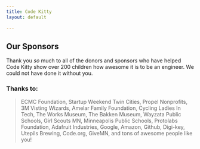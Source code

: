 ```yaml
---
title: Code Kitty
layout: default

---
```


## Our Sponsors

Thank you _so_ much to all of the donors and sponsors who have helped Code Kitty show over 200 children how awesome it is to be an engineer. We could not have done it without you.

### Thanks to:

> ECMC Foundation, Startup Weekend Twin Cities, Propel Nonprofits, 3M Visting Wizards, Amelar Family Foundation, Cycling Ladies In Tech, The Works Museum, The Bakken Museum, Wayzata Public Schools, Girl Scouts MN, Minneapolis Public Schools, Protolabs Foundation, Adafruit Industries, Google, Amazon, Github, Digi-key, Utepils Brewing, Code.org, GiveMN, and tons of awesome people like you!